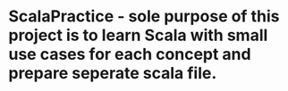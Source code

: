 # ScalaPractice - sole purpose of this project is to learn Scala with small use cases for each concept and prepare seperate scala file.
